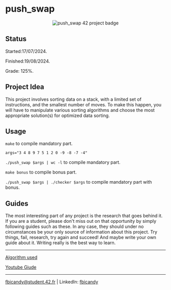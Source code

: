 # push_swap 

<p align="center">
  <img src="https://github.com/FreddyBicandy50/push_swap/blob/main/push_swape.png" alt="push_swap 42 project badge"/>
</p>

## Status
Started:17/07/2024.

Finished:19/08/2024.

Grade: 125%.

## Project Idea

This project involves sorting data on a stack, 
with a limited set of instructions, and the 
smallest number of moves. To make this happen, you 
will have to manipulate various sorting algorithms 
and choose the most appropriate solution(s) for 
optimized data sorting.


## Usage
``make`` to compile mandatory part.

``args="3 4 8 9 7 5 1 2 0 -9 -8 -7 -4"``

``./push_swap $args | wc -l`` to compile mandatory part.

``make bonus`` to compile bonus part.

``./push_swap $args | ./checker $args`` to compile mandatory part with bonus.
## Guides

The most interesting part of any project is the research that goes behind it. If you are a student, please don't miss out on that opportunity by simply following guides such as these. In any case, they should under no circumstances be your only source of information about this project. Try things, fail, research, try again and succeed! And maybe write your own guide about it. Writing really is the best way to learn.

---
[Algorithm used](https://medium.com/@ayogun/push-swap-c1f5d2d41e97)

[Youtube Giude](https://www.youtube.com/watch?v=wRvipSG4Mmk)


---

fbicandy@student.42.fr | LinkedIn: [fbicandy](https://www.linkedin.com/in/freddy-bicandy/)